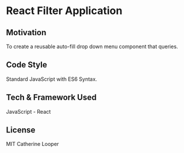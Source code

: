 # React Filter Application

## Motivation

To create a reusable auto-fill drop down menu component that queries.

## Code Style
Standard JavaScript with ES6 Syntax.
## Tech & Framework Used
JavaScript - React

## License

MIT Catherine Looper